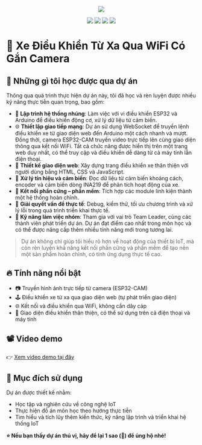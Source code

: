 <p align="center">
  <img src="https://readme-typing-svg.herokuapp.com?font=Fira+Code&size=24&pause=1000&center=true&vCenter=true&width=450&lines=🚗+Remote+Car+with+Camera;" />
</p>

<p align="center">
  <img src="https://img.shields.io/badge/Project-IoT-blue" />
  <img src="https://img.shields.io/badge/Language-C%2B%2B-orange" />
  <img src="https://img.shields.io/badge/Platform-ESP32-lightgrey" />
  <img src="https://img.shields.io/badge/Made%20by-tuancm24 & team-green" />
</p>


# 🚗 Xe Điều Khiển Từ Xa Qua WiFi Có Gắn Camera
## 🎯 Những gì tôi học được qua dự án

Thông qua quá trình thực hiện dự án này, tôi đã học và rèn luyện được nhiều kỹ năng thực tiễn quan trọng, bao gồm:

- 🧠 **Lập trình hệ thống nhúng**: Làm việc với vi điều khiển ESP32 và Arduino để điều khiển động cơ, xử lý dữ liệu từ cảm biến.
- 🌐 **Thiết lập giao tiếp mạng**: Dự án sử dụng WebSocket để truyền lệnh điều khiển xe từ giao diện web đến Arduino một cách nhanh và mượt. Đồng thời, camera ESP32-CAM truyền video trực tiếp lên cùng giao diện thông qua kết nối WiFi. Tất cả chức năng được hiển thị trên một trang web duy nhất, có thể truy cập và điều khiển dễ dàng từ cả máy tính lẫn điện thoại.
- 🎨 **Thiết kế giao diện web**: Xây dựng trang điều khiển xe thân thiện với người dùng bằng HTML, CSS và JavaScript.
- 📡 **Xử lý tín hiệu và cảm biến**: Đọc dữ liệu từ cảm biến khoảng cách, encoder và cảm biến dòng INA219 để phân tích hoạt động của xe.
- 🔄 **Kết nối phần cứng – phần mềm**: Tích hợp các module linh kiện thành một hệ thống hoàn chỉnh.
- 🧩 **Giải quyết vấn đề thực tế**: Debug, kiểm thử, tối ưu chương trình và xử lý lỗi trong quá trình triển khai thực tế.
- 👥 **Kỹ năng làm việc nhóm**: Tham gia với vai trò Team Leader, cùng các thành viên phát triển dự án. Dự án đạt điểm cao nhất trong môn học và có thể được nâng cấp thêm nhiều tính năng mới trong tương lai.

> Dự án không chỉ giúp tôi hiểu rõ hơn về hoạt động của thiết bị IoT, mà còn rèn luyện khả năng kết nối phần cứng và phần mềm để tạo nên một sản phẩm hoàn chỉnh, có tính ứng dụng thực tế cao.

## 🔥 Tính năng nổi bật

- 📷 Truyền hình ảnh trực tiếp từ camera (ESP32-CAM)
- 🕹️ Điều khiển xe từ xa qua giao diện web (tự phát triển giao diện)
- 🌐 Kết nối và điều khiển qua WiFi, không cần dây cáp
- 📱 Giao diện điều khiển thân thiện, có thể sử dụng trên cả điện thoại và máy tính

## 📽️ Video demo

👉 [Xem video demo tại đây](https://youtu.be/r2lm_pBjEw8)

## 💼 Mục đích sử dụng

Dự án được thiết kế nhằm:
- Học tập và nghiên cứu về công nghệ IoT
- Thực hiện đồ án môn học theo hướng thực tiễn
- Tìm hiểu và tích lũy thêm kiến thức, kỹ năng lập trình và triển khai hệ thống IoT

**⭐ Nếu bạn thấy dự án thú vị, hãy để lại 1 sao (🌟) để ủng hộ nhé!**

